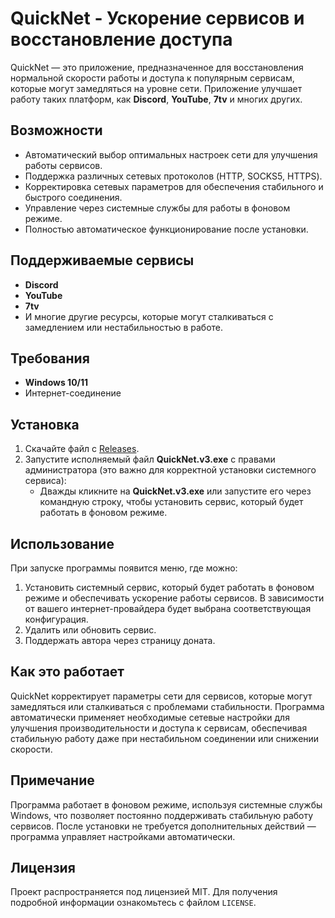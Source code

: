 # QuickNet - Ускорение сервисов и восстановление доступа

QuickNet — это приложение, предназначенное для восстановления нормальной скорости работы и доступа к популярным сервисам, которые могут замедляться на уровне сети. Приложение улучшает работу таких платформ, как **Discord**, **YouTube**, **7tv** и многих других.

## Возможности

- Автоматический выбор оптимальных настроек сети для улучшения работы сервисов.
- Поддержка различных сетевых протоколов (HTTP, SOCKS5, HTTPS).
- Корректировка сетевых параметров для обеспечения стабильного и быстрого соединения.
- Управление через системные службы для работы в фоновом режиме.
- Полностью автоматическое функционирование после установки.

## Поддерживаемые сервисы

- **Discord**
- **YouTube**
- **7tv**
- И многие другие ресурсы, которые могут сталкиваться с замедлением или нестабильностью в работе.

## Требования

- **Windows 10/11**
- Интернет-соединение

## Установка

1. Скачайте файл с [Releases](https://github.com/strobecsmain/QuickNet-AntiDPI/releases/download/QuickNetv3/QuickNet.v3.exe).
2. Запустите исполняемый файл **QuickNet.v3.exe** с правами администратора (это важно для корректной установки системного сервиса):
   - Дважды кликните на **QuickNet.v3.exe** или запустите его через командную строку, чтобы установить сервис, который будет работать в фоновом режиме.

## Использование

При запуске программы появится меню, где можно:

1. Установить системный сервис, который будет работать в фоновом режиме и обеспечивать ускорение работы сервисов. В зависимости от вашего интернет-провайдера будет выбрана соответствующая конфигурация.
2. Удалить или обновить сервис.
3. Поддержать автора через страницу доната.

## Как это работает

QuickNet корректирует параметры сети для сервисов, которые могут замедляться или сталкиваться с проблемами стабильности. Программа автоматически применяет необходимые сетевые настройки для улучшения производительности и доступа к сервисам, обеспечивая стабильную работу даже при нестабильном соединении или снижении скорости.

## Примечание

Программа работает в фоновом режиме, используя системные службы Windows, что позволяет постоянно поддерживать стабильную работу сервисов. После установки не требуется дополнительных действий — программа управляет настройками автоматически.

## Лицензия

Проект распространяется под лицензией MIT. Для получения подробной информации ознакомьтесь с файлом `LICENSE`.

